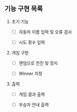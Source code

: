 
## 기능 구현 목록

1. 초기 기능

	- [ ] 자동차 이름 입력 및 오류 검사

	- [ ] 시도 횟수 입력

2. 게임 구현

	- [ ] 랜덤으로 전진 및 정지

	- [ ] Winner 지정

3. 출력

	- [ ] 게임 결과 출력
    
	- [ ] 우승자 안내 출력